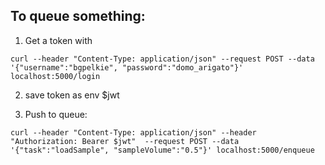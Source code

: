 ## To queue something:

1. Get a token with


`curl --header "Content-Type: application/json" --request POST --data '{"username":"bgpelkie", "password":"domo_arigato"}' localhost:5000/login`

2. save token as env $jwt

3. Push to queue: 

`curl --header "Content-Type: application/json" --header "Authorization: Bearer $jwt"  --request POST --data '{"task":"loadSample", "sampleVolume":"0.5"}' localhost:5000/enqueue`